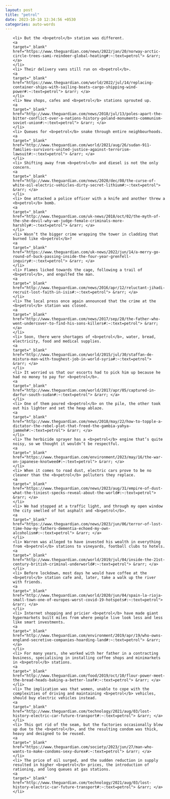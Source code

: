 ```yaml
---
layout: post
title: "petrol"
date: 2023-10-10 12:34:56 +0530
categories: auto-words
---
```

<ol>

    <li> But the <b>petrol</b> station was different.
    <a 
    target="_blank" 
    href="https://www.theguardian.com/news/2022/jan/20/norway-arctic-circle-trees-sami-reindeer-global-heating#:~:text=petrol"> &rarr; </a>
    </li>
    <li> Their delivery vans still run on <b>petrol</b>.
    <a 
    target="_blank" 
    href="https://www.theguardian.com/world/2022/jul/14/replacing-container-ships-with-sailing-boats-cargo-shipping-wind-power#:~:text=petrol"> &rarr; </a>
    </li>
    <li> New shops, cafes and <b>petrol</b> stations sprouted up.
    <a 
    target="_blank" 
    href="http://www.theguardian.com/news/2018/jul/13/poles-apart-the-bitter-conflict-over-a-nations-history-poland-monuments-communism-soviet-union#:~:text=petrol"> &rarr; </a>
    </li>
    <li> Queues for <b>petrol</b> snake through entire neighbourhoods.
    <a 
    target="_blank" 
    href="http://www.theguardian.com/world/2021/aug/26/sudan-911-families-survivors-united-justice-against-terrorism-lawsuit#:~:text=petrol"> &rarr; </a>
    </li>
    <li> Shifting away from <b>petrol</b> and diesel is not the only concern.
    <a 
    target="_blank" 
    href="http://www.theguardian.com/news/2020/dec/08/the-curse-of-white-oil-electric-vehicles-dirty-secret-lithium#:~:text=petrol"> &rarr; </a>
    </li>
    <li> One attacked a police officer with a knife and another threw a <b>petrol</b> bomb.
    <a 
    target="_blank" 
    href="http://www.theguardian.com/uk-news/2018/oct/02/the-myth-of-the-she-devil-why-we-judge-female-criminals-more-harshly#:~:text=petrol"> &rarr; </a>
    </li>
    <li> Wasn’t the bigger crime wrapping the tower in cladding that burned like <b>petrol</b>?
    <a 
    target="_blank" 
    href="https://www.theguardian.com/uk-news/2022/jun/14/a-merry-go-round-of-buck-passing-inside-the-four-year-grenfell-inquiry#:~:text=petrol"> &rarr; </a>
    </li>
    <li> Flames licked towards the cage, following a trail of <b>petrol</b>, and engulfed the man.
    <a 
    target="_blank" 
    href="http://www.theguardian.com/news/2016/apr/12/reluctant-jihadi-recruit-lost-faith-in-isis#:~:text=petrol"> &rarr; </a>
    </li>
    <li> The local press once again announced that the crime at the <b>petrol</b> station was closed.
    <a 
    target="_blank" 
    href="http://www.theguardian.com/news/2017/sep/28/the-father-who-went-undercover-to-find-his-sons-killers#:~:text=petrol"> &rarr; </a>
    </li>
    <li> Soon, there were shortages of <b>petrol</b>, water, bread, electricity, food and medical supplies.
    <a 
    target="_blank" 
    href="http://www.theguardian.com/world/2015/jul/30/staffan-de-mistura-man-with-toughest-job-in-world-syria#:~:text=petrol"> &rarr; </a>
    </li>
    <li> It worried us that our escorts had to pick him up because he had no money to pay for <b>petrol</b>.
    <a 
    target="_blank" 
    href="http://www.theguardian.com/world/2017/apr/05/captured-in-darfur-south-sudan#:~:text=petrol"> &rarr; </a>
    </li>
    <li> One of them poured <b>petrol</b> on the pile, the other took out his lighter and set the heap ablaze.
    <a 
    target="_blank" 
    href="http://www.theguardian.com/news/2018/may/22/how-to-topple-a-dictator-the-rebel-plot-that-freed-the-gambia-yahya-jammeh#:~:text=petrol"> &rarr; </a>
    </li>
    <li> The herbicide sprayer has a <b>petrol</b> engine that’s quite noisy, so we thought it wouldn’t be respectful.
    <a 
    target="_blank" 
    href="https://www.theguardian.com/environment/2023/may/16/the-war-on-japanese-knotweed#:~:text=petrol"> &rarr; </a>
    </li>
    <li> When it comes to road dust, electric cars prove to be no cleaner than the <b>petrol</b> polluters they replace.
    <a 
    target="_blank" 
    href="https://www.theguardian.com/news/2023/aug/31/empire-of-dust-what-the-tiniest-specks-reveal-about-the-world#:~:text=petrol"> &rarr; </a>
    </li>
    <li> We had stopped at a traffic light, and through my open window the city smelled of hot asphalt and <b>petrol</b>.
    <a 
    target="_blank" 
    href="https://www.theguardian.com/news/2023/jun/06/terror-of-lost-time-how-my-fathers-dementia-echoed-my-own-alcoholism#:~:text=petrol"> &rarr; </a>
    </li>
    <li> Warren was alleged to have invested his wealth in everything from <b>petrol</b> stations to vineyards, football clubs to hotels.
    <a 
    target="_blank" 
    href="http://www.theguardian.com/world/2019/jul/04/inside-the-21st-century-british-criminal-underworld#:~:text=petrol"> &rarr; </a>
    </li>
    <li> Before lockdown, most days he would have coffee at the <b>petrol</b> station cafe and, later, take a walk up the river with friends.
    <a 
    target="_blank" 
    href="http://www.theguardian.com/world/2020/jun/04/spain-la-rioja-small-town-one-of-europes-worst-covid-19-hotspots#:~:text=petrol"> &rarr; </a>
    </li>
    <li> Internet shopping and pricier <b>petrol</b> have made giant hypermarkets built miles from where people live look less and less like smart investments.
    <a 
    target="_blank" 
    href="http://www.theguardian.com/environment/2019/apr/19/who-owns-england-secretive-companies-hoarding-land#:~:text=petrol"> &rarr; </a>
    </li>
    <li> For many years, she worked with her father in a contracting business, specialising in installing coffee shops and minimarkets in <b>petrol</b> stations.
    <a 
    target="_blank" 
    href="http://www.theguardian.com/food/2019/oct/10/flour-power-meet-the-bread-heads-baking-a-better-loaf#:~:text=petrol"> &rarr; </a>
    </li>
    <li> The implication was that women, unable to cope with the complexities of driving and maintaining <b>petrol</b> vehicles, should buy electric vehicles instead.
    <a 
    target="_blank" 
    href="http://www.theguardian.com/technology/2021/aug/03/lost-history-electric-car-future-transport#:~:text=petrol"> &rarr; </a>
    </li>
    <li> This got rid of the seam, but the factories occasionally blew up due to the <b>petrol</b>, and the resulting condom was thick, heavy and designed to be reused.
    <a 
    target="_blank" 
    href="https://www.theguardian.com/society/2023/jun/27/man-who-wants-to-make-condoms-sexy-durex#:~:text=petrol"> &rarr; </a>
    </li>
    <li> The price of oil surged, and the sudden reduction in supply resulted in higher <b>petrol</b> prices, the introduction of rationing, and long queues at gas stations.
    <a 
    target="_blank" 
    href="http://www.theguardian.com/technology/2021/aug/03/lost-history-electric-car-future-transport#:~:text=petrol"> &rarr; </a>
    </li>